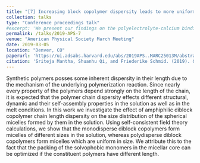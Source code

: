 ```yaml
---
title: "[7] Increasing block copolymer dispersity leads to more uniform micelles"
collection: talks
type: "Conference proceedings talk"
#excerpt: 'We present our findings on the polyelectrolyte-calcium binding energetics, comment on the preferential calcium binding sites on a polyelectrolyte backbone, and present a technique to calculate the calcium adsorption isotherm.'
permalink: /talks/2019-APS-7
venue: "American Physical Society March Meeting"
date: 2019-03-05
location: "Denver, CO"
paperurl: 'https://ui.adsabs.harvard.edu/abs/2019APS..MARC25013M/abstract'
citation: 'Sriteja Mantha, Shuanhu Qi, and Friederike Schmid. (2019). &quot;Increasing block copolymer dispersity leads to more uniform micelles.&quot; <i>APS March Meeting</i> (2020)'
---
```


Synthetic polymers posses some inherent dispersity in their length due to the mechanism of the underlying polymerization reaction. Since nearly every property of the polymers depend strongly on the length of the chain, it is expected that the polymer chain dispersity effects different structural, dynamic and their self-assembly properties in the solution as well as in the melt conditions. In this work we investigate the effect of amphiphilic diblock copolymer chain length dispersity on the size distribution of the spherical micelles formed by them in the solution. Using self-consistent field theory calculations, we show that the monodisperse diblock copolymers form micelles of different sizes in the solution, whereas polydisperse diblock copolymers form micelles which are uniform in size. We attribute this to the fact that the packing of the solvophobic monomers in the micellar core can be optimized if the constituent polymers have different length.
